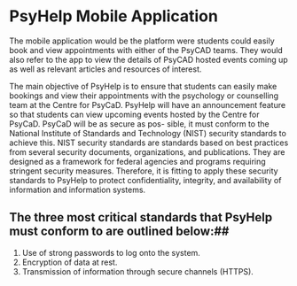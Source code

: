 # PsyHelp Mobile Application
The mobile application would be the platform were students could easily book and view appointments with either of the PsyCAD teams. They would also refer to the app to view the details of PsyCAD hosted events coming up as well as relevant articles and resources of interest.

The main objective of PsyHelp is to ensure that students can easily make bookings and view their appointments with the psychology or counselling team at the Centre for PsyCaD. PsyHelp will have an announcement feature so that students can view upcoming events hosted by the Centre for PsyCaD. PsyCaD will be as secure as pos-
sible, it must conform to the National Institute of Standards and Technology (NIST) security standards to achieve this. NIST security standards are standards based on best practices from several security documents, organizations, and publications. They are designed as a framework for federal agencies and programs requiring stringent security measures. Therefore, it is fitting to apply these security standards to PsyHelp to protect confidentiality, integrity, and availability of information and information systems. 

## The three most critical standards that PsyHelp must conform to are outlined below:##
1. Use of strong passwords to log onto the system.
1. Encryption of data at rest.
1. Transmission of information through secure channels (HTTPS).
